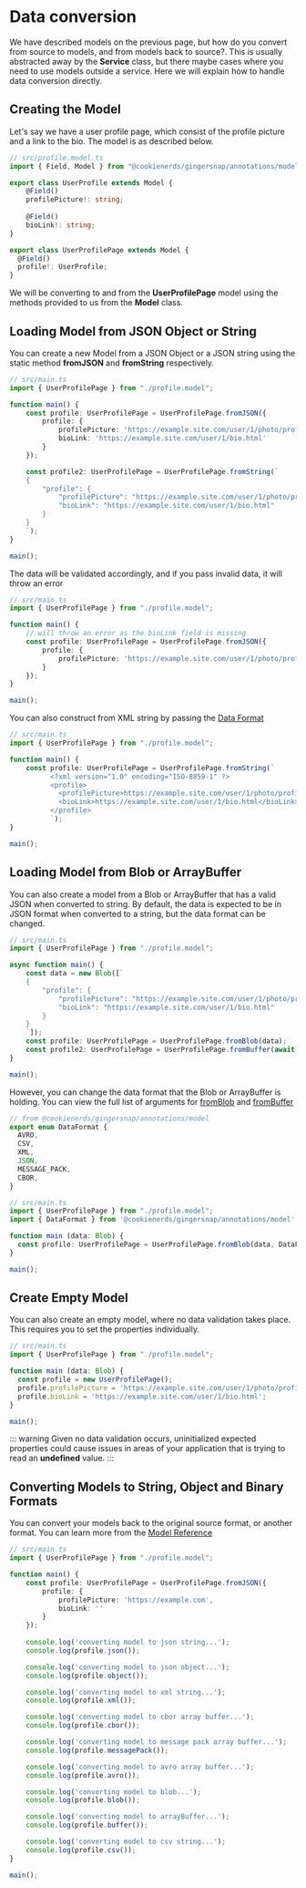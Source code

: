 # Data conversion

We have described models on the previous page, but how do you convert from source to models, and from models back to 
source?. This is usually abstracted away by the **Service** class, but there maybe cases where you need to use models
outside a service. Here we will explain how to handle data conversion directly.

## Creating the Model

Let's say we have a user profile page, which consist of the profile picture and a link to the bio. The model is as
described below.

```ts
// src/profile.model.ts
import { Field, Model } from "@cookienerds/gingersnap/annotations/model";

export class UserProfile extends Model {
    @Field() 
    profilePicture!: string;
    
    @Field() 
    bioLink!: string;
}

export class UserProfilePage extends Model {
  @Field() 
  profile!: UserProfile;
}
```

We will be converting to and from the **UserProfilePage** model using the methods provided to us from the **Model** class.

## Loading Model from JSON Object or String

You can create a new Model from a JSON Object or a JSON string using the static method **fromJSON** and **fromString**
respectively.
```ts
// src/main.ts
import { UserProfilePage } from "./profile.model";

function main() {
    const profile: UserProfilePage = UserProfilePage.fromJSON({
        profile: {
            profilePicture: 'https://example.site.com/user/1/photo/profile.png',
            bioLink: 'https://example.site.com/user/1/bio.html'
        }
    });

    const profile2: UserProfilePage = UserProfilePage.fromString(`
    {
        "profile": {
            "profilePicture": "https://example.site.com/user/1/photo/profile.png",
            "bioLink": "https://example.site.com/user/1/bio.html"
        }
    }
    `);
}

main();
```
The data will be validated accordingly, and if you pass invalid data, it will throw an error
```ts
// src/main.ts
import { UserProfilePage } from "./profile.model";

function main() {
    // will throw an error as the bioLink field is missing
    const profile: UserProfilePage = UserProfilePage.fromJSON({
        profile: {
            profilePicture: 'https://example.site.com/user/1/photo/profile.png', // [!code error]
        }
    });
}

main();
```

You can also construct from XML string by passing the [Data Format](https://cookienerd-frameworks.gitlab.io/gingersnap/internal/classes/annotations_model_model.Model.html#fromString)
```ts
// src/main.ts
import { UserProfilePage } from "./profile.model";

function main() {
    const profile: UserProfilePage = UserProfilePage.fromString(`
          <?xml version="1.0" encoding="ISO-8859-1" ?>
          <profile>
            <profilePicture>https://example.site.com/user/1/photo/profile.png</profilePicture>
            <bioLink>https://example.site.com/user/1/bio.html</bioLink>
          </profile>
          `);
}

main();
```

## Loading Model from Blob or ArrayBuffer

You can also create a model from a Blob or ArrayBuffer that has a valid JSON when converted to string. By default, the
data is expected to be in JSON format when converted to a string, but the data format can be changed.

```ts
// src/main.ts
import { UserProfilePage } from "./profile.model";

async function main() {
    const data = new Blob([`
    {
        "profile": {
            "profilePicture": "https://example.site.com/user/1/photo/profile.png",
            "bioLink": "https://example.site.com/user/1/bio.html"
        }
    }
    `]);
    const profile: UserProfilePage = UserProfilePage.fromBlob(data);
    const profile2: UserProfilePage = UserProfilePage.fromBuffer(await data.arrayBuffer());
}

main();
```

However, you can change the data format that the Blob or ArrayBuffer is holding. You can view the full list of arguments
for [fromBlob](https://cookienerd-frameworks.gitlab.io/gingersnap/internal/classes/annotations_model_model.Model.html#fromBlob)
and [fromBuffer](https://cookienerd-frameworks.gitlab.io/gingersnap/internal/classes/annotations_model_model.Model.html#fromBuffer)

```ts
// from @cookienerds/gingersnap/annotations/model
export enum DataFormat {
  AVRO,
  CSV,
  XML,
  JSON,
  MESSAGE_PACK,
  CBOR,
}
```

```ts
// src/main.ts
import { UserProfilePage } from "./profile.model";
import { DataFormat } from '@cookienerds/gingersnap/annotations/model';

function main (data: Blob) {
  const profile: UserProfilePage = UserProfilePage.fromBlob(data, DataFormat.MESSAGE_PACK);
}

main();
```

## Create Empty Model

You can also create an empty model, where no data validation takes place. This requires you to set the properties 
individually.

```ts
// src/main.ts
import { UserProfilePage } from "./profile.model";

function main (data: Blob) {
  const profile = new UserProfilePage();
  profile.profilePicture = 'https://example.site.com/user/1/photo/profile.png';
  profile.bioLink = 'https://example.site.com/user/1/bio.html';
}

main();
```

::: warning
Given no data validation occurs, uninitialized expected properties could cause issues in areas of your application that
is trying to read an **undefined** value.
:::

## Converting Models to String, Object and Binary Formats

You can convert your models back to the original source format, or another format. You can learn more from the
[Model Reference](https://cookienerd-frameworks.gitlab.io/gingersnap/internal/classes/annotations_model_model.Model.html)

```ts
// src/main.ts
import { UserProfilePage } from "./profile.model";

function main() {
    const profile: UserProfilePage = UserProfilePage.fromJSON({
        profile: {
            profilePicture: 'https://example.com',
            bioLink: ''
        }
    });
    
    console.log('converting model to json string...');
    console.log(profile.json());

    console.log('converting model to json object...');
    console.log(profile.object());

    console.log('converting model to xml string...');
    console.log(profile.xml());

    console.log('converting model to cbor array buffer...');
    console.log(profile.cbor());

    console.log('converting model to message pack array buffer...');
    console.log(profile.messagePack());

    console.log('converting model to avro array buffer...');
    console.log(profile.avro());

    console.log('converting model to blob...');
    console.log(profile.blob());

    console.log('converting model to arrayBuffer...');
    console.log(profile.buffer());

    console.log('converting model to csv string...');
    console.log(profile.csv());
}

main();
```
